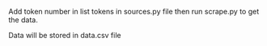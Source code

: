 Add token number in list tokens in sources.py file then run scrape.py to get the data.



Data will be stored in data.csv file
